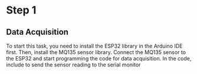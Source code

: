# Step 1
## Data Acquisition

To start this task, you need to install the ESP32 library in the Arduino IDE first. 
Then, install the MQ135 sensor library. Connect the MQ135 sensor to the ESP32 and start programming the code for data acquisition. In the code, include to send the sensor reading to the serial monitor
